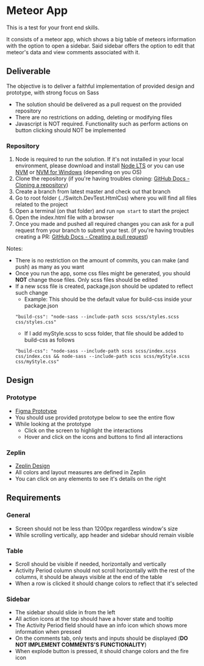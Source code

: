# Meteor App

This is a test for your front end skills. 

It consists of a meteor app, which shows a big table of meteors information with the option to open a sidebar. Said sidebar offers the option to edit that meteor's data and view comments associated with it.

## Deliverable

The objective is to deliver a faithful implementation of provided design and prototype, with strong focus on Sass
- The solution should be delivered as a pull request on the provided repository
- There are no restrictions on adding, deleting or modifying files
- Javascript is NOT required. Functionality such as perform actions on button clicking should NOT be implemented

### Repository
1. Node is required to run the solution. If it's not installed in your local environment, please download and install [Node LTS](https://nodejs.org/en/) or you can use [NVM](https://github.com/nvm-sh/nvm) or [NVM for Windows](https://github.com/coreybutler/nvm-windows) (depending on you OS)
2. Clone the repository (if you're having troubles cloning: [GitHub Docs - Cloning a repository](https://docs.github.com/en/repositories/creating-and-managing-repositories/cloning-a-repository))
3. Create a branch from latest master and check out that branch
4. Go to root folder (../Switch.DevTest.HtmlCss) where you will find all files related to the project
5. Open a terminal (on that folder) and run `npm start` to start the project
6. Open the index.html file with a browser
7. Once you made and pushed all required changes you can ask for a pull request from your branch to submit your test. (if you're having troubles creating a PR: [GitHub Docs - Creating a pull request](https://docs.github.com/en/pull-requests/collaborating-with-pull-requests/proposing-changes-to-your-work-with-pull-requests/creating-a-pull-request))

Notes:
- There is no restriction on the amount of commits, you can make (and push) as many as you want
- Once you run the app, some css files might be generated, you should **NOT** change those files. Only scss files should be edited
- If a new scss file is created, package.json should be updated to reflect such change
	- Example: This should be the default value for build-css inside your package.json
	```
	"build-css": "node-sass --include-path scss scss/styles.scss css/styles.css"
	```
	- If I add myStyle.scss to scss folder, that file should be added to build-css as follows
	```
	"build-css": "node-sass --include-path scss scss/index.scss css/index.css && node-sass --include-path scss scss/myStyle.scss css/myStyle.css"
	```


## Design

### Prototype
- [Figma Prototype](https://www.figma.com/proto/aDABvG54KWPH8kq3ZRmYEw/Meteor-App?page-id=0%3A1&node-id=1%3A6802&viewport=-2286%2C-637%2C1.74&scaling=min-zoom&starting-point-node-id=1%3A1720)
- You should use provided prototype below to see the entire flow
- While looking at the prototype
	- Click on the screen to highlight the interactions
	- Hover and click on the icons and buttons to find all interactions

### Zeplin
- [Zeplin Design](https://zpl.io/Q0pykym)
- All colors and layout measures are defined in Zeplin
- You can click on any elements to see it's details on the right


## Requirements

### General
- Screen should not be less than 1200px regardless window's size
- While scrolling vertically, app header and sidebar should remain visible

### Table 
- Scroll should be visible if needed, horizontally and vertically
- Activity Period column should not scroll horizontally with the rest of the columns, it should be always visible at the end of the table
- When a row is clicked it should change colors to reflect that it's selected

### Sidebar
- The sidebar should slide in from the left
- All action icons at the top should have a hover state and tooltip
- The Activity Period field should have an info icon which shows more information when pressed
- On the comments tab, only texts and inputs should be displayed (**DO NOT IMPLEMENT COMMENTS'S FUNCTIONALITY**)
- When explode button is pressed, it should change colors and the fire icon
